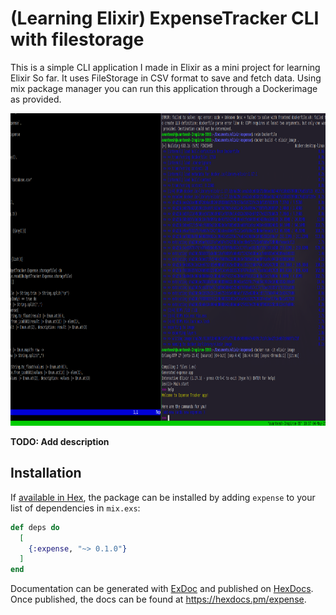 # (Learning Elixir) ExpenseTracker CLI with filestorage

<p>This is a simple CLI application I made in Elixir as a mini project for learning Elixir So far. It uses FileStorage in 
CSV format to save and fetch data. Using mix package manager you can run this application through a Dockerimage as provided.
</p>

<img src="/montages/elixir-beam-runtime.png" height="500" />

**TODO: Add description**
## Installation

If [available in Hex](https://hex.pm/docs/publish), the package can be installed
by adding `expense` to your list of dependencies in `mix.exs`:

```elixir
def deps do
  [
    {:expense, "~> 0.1.0"}
  ]
end
```

Documentation can be generated with [ExDoc](https://github.com/elixir-lang/ex_doc)
and published on [HexDocs](https://hexdocs.pm). Once published, the docs can
be found at <https://hexdocs.pm/expense>.


